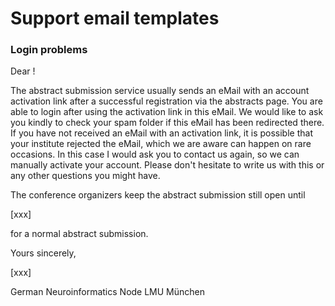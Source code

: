 # Support email templates

### Login problems

Dear !

The abstract submission service usually sends an eMail with 
an account activation link after a successful registration 
via the abstracts page. You are able to login after using the 
activation link in this eMail. We would like to ask you kindly 
to check your spam folder if this eMail has been redirected there.
If you have not received an eMail with an activation link, it
is possible that your institute rejected the eMail, which we 
are aware can happen on rare occasions.
In this case I would ask you to contact us again, so we can 
manually activate your account. Please don't hesitate to 
write us with this or any other questions you might have.

The conference organizers keep the abstract submission still
open until 

[xxx]

for a normal abstract submission.

Yours sincerely,

[xxx]

German Neuroinformatics Node
LMU München
